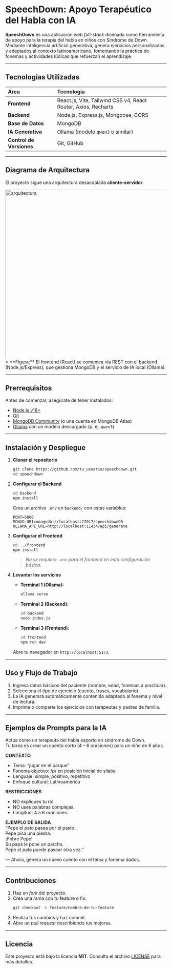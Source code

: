 # SpeechDown: Apoyo Terapéutico del Habla con IA

**SpeechDown** es una aplicación web *full-stack* diseñada como herramienta de apoyo para la terapia del habla en niños con Síndrome de Down. Mediante inteligencia artificial generativa, genera ejercicios personalizados y adaptados al contexto latinoamericano, fomentando la práctica de fonemas y actividades lúdicas que refuerzan el aprendizaje.

---

## Tecnologías Utilizadas

| Área                    | Tecnología                                                     |
| :---------------------- | :------------------------------------------------------------- |
| **Frontend**            | React.js, Vite, Tailwind CSS v4, React Router, Axios, Recharts |
| **Backend**             | Node.js, Express.js, Mongoose, CORS                            |
| **Base de Datos**       | MongoDB                                                        |
| **IA Generativa**       | Ollama (modelo `qwen3` o similar)                              |
| **Control de Versiones**| Git, GitHub                                                    |

---

## Diagrama de Arquitectura

El proyecto sigue una arquitectura desacoplada **cliente-servidor**:

<img width="1056" height="529" alt="arquitectura" src="https://github.com/user-attachments/assets/95b0a136-40cb-497b-a16e-07f873c68b8e" />
> **Figura:** El frontend (React) se comunica vía REST con el backend (Node.js/Express), que gestiona MongoDB y el servicio de IA local (Ollama).

---

## Prerrequisitos

Antes de comenzar, asegúrate de tener instalados:

- [Node.js v18+](https://nodejs.org/)  
- [Git](https://git-scm.com/)  
- [MongoDB Community](https://www.mongodb.com/try/download/community) (o una cuenta en MongoDB Atlas)  
- [Ollama](https://ollama.com/) con un modelo descargado (p. ej. `qwen3`)

---

## Instalación y Despliegue

1. **Clonar el repositorio**  
   ```bash
   git clone https://github.com/tu_usuario/speechdown.git
   cd speechdown
   ```

2. **Configurar el Backend**  
   ```bash
   cd backend
   npm install
   ```  
   Crea un archivo `.env` en `backend/` con estas variables:  
   ```env
   PORT=5000
   MONGO_URI=mongodb://localhost:27017/speechdownDB
   OLLAMA_API_URL=http://localhost:11434/api/generate
   ```

3. **Configurar el Frontend**  
   ```bash
   cd ../frontend
   npm install
   ```  
   > _No se requiere `.env` para el frontend en esta configuración básica._

4. **Levantar los servicios**  
   - **Terminal 1 (Ollama):**  
     ```bash
     ollama serve
     ```
   - **Terminal 2 (Backend):**  
     ```bash
     cd backend
     node index.js
     ```
   - **Terminal 3 (Frontend):**  
     ```bash
     cd frontend
     npm run dev
     ```  
   Abre tu navegador en `http://localhost:5173`.

---

## Uso y Flujo de Trabajo

1. Ingresa datos básicos del paciente (nombre, edad, fonemas a practicar).  
2. Selecciona el tipo de ejercicio (cuento, frases, vocabulario).  
3. La IA generará automáticamente contenido adaptado al fonema y nivel de lectura.  
4. Imprime o comparte los ejercicios con terapeutas y padres de familia.

---

## Ejemplos de Prompts para la IA

Actúa como un terapeuta del habla experto en síndrome de Down.  
Tu tarea es crear un cuento corto (4 – 6 oraciones) para un niño de 6 años.

**CONTEXTO**  
- Tema: “jugar en el parque”  
- Fonema objetivo: /p/ en posición inicial de sílaba  
- Lenguaje: simple, positivo, repetitivo  
- Enfoque cultural: Latinoamérica

**RESTRICCIONES**  
- NO expliques tu rol.  
- NO uses palabras complejas.  
- Longitud: 4 a 6 oraciones.

**EJEMPLO DE SALIDA**  
“Pepe el pato pasea por el pasto.  
Pepe pisa una piedra.  
¡Pobre Pepe!  
Su papá le pone un parche.  
Pepe el pato puede pasear otra vez.”

— Ahora, genera un nuevo cuento con el tema y fonema dados.

---

## Contribuciones

1. Haz un _fork_ del proyecto.  
2. Crea una rama con tu feature o fix:  
   ```bash
   git checkout -b feature/nombre-de-tu-feature
   ```  
3. Realiza tus cambios y haz commit.  
4. Abre un _pull request_ describiendo tus mejoras.

---

## Licencia

Este proyecto está bajo la licencia **MIT**. Consulta el archivo [LICENSE](./LICENSE) para más detalles.
